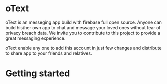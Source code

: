 # oText
 oText is an messeging app build with firebase full open source. Anyone can build his/her own app to chat and message your loved ones without fear of privacy breach data.
 We invite you to contribute to this project to provide a great messaging experience.
 
 oText enable any one to add this account in just few changes and distribute to share app to your friends and relatives.
 
 # Getting started
   
